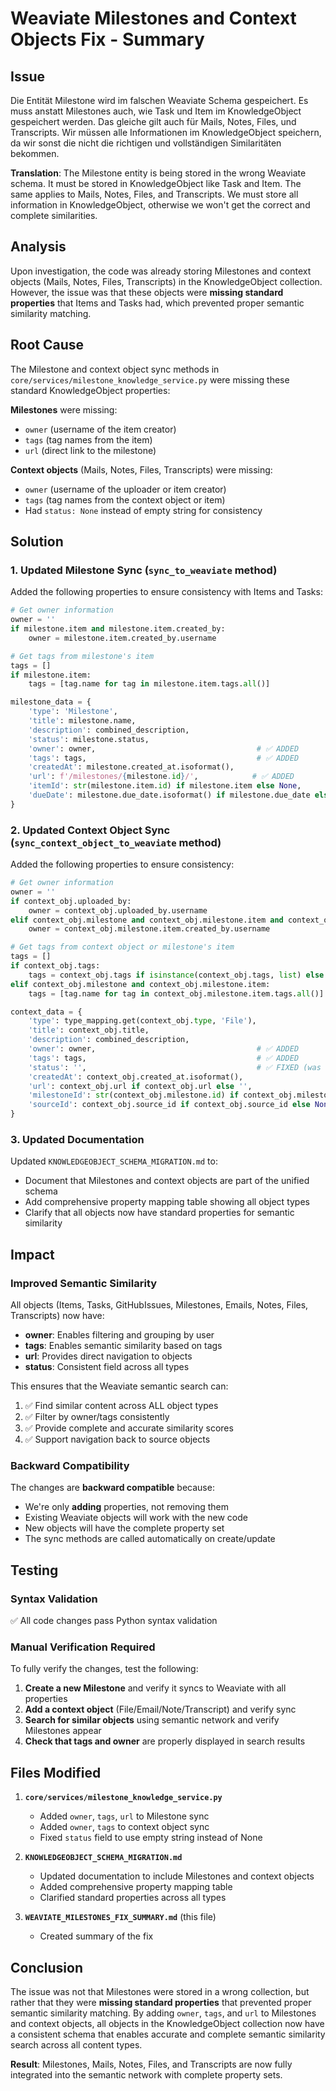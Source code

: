 # Weaviate Milestones and Context Objects Fix - Summary

## Issue
Die Entität Milestone wird im falschen Weaviate Schema gespeichert. Es muss anstatt Milestones auch, wie Task und Item im KnowledgeObject gespeichert werden. Das gleiche gilt auch für Mails, Notes, Files, und Transcripts. Wir müssen alle Informationen im KnowledgeObject speichern, da wir sonst die nicht die richtigen und vollständigen Similaritäten bekommen.

**Translation**: The Milestone entity is being stored in the wrong Weaviate schema. It must be stored in KnowledgeObject like Task and Item. The same applies to Mails, Notes, Files, and Transcripts. We must store all information in KnowledgeObject, otherwise we won't get the correct and complete similarities.

## Analysis

Upon investigation, the code was already storing Milestones and context objects (Mails, Notes, Files, Transcripts) in the KnowledgeObject collection. However, the issue was that these objects were **missing standard properties** that Items and Tasks had, which prevented proper semantic similarity matching.

## Root Cause

The Milestone and context object sync methods in `core/services/milestone_knowledge_service.py` were missing these standard KnowledgeObject properties:

**Milestones** were missing:
- `owner` (username of the item creator)
- `tags` (tag names from the item)
- `url` (direct link to the milestone)

**Context objects** (Mails, Notes, Files, Transcripts) were missing:
- `owner` (username of the uploader or item creator)
- `tags` (tag names from the context object or item)
- Had `status: None` instead of empty string for consistency

## Solution

### 1. Updated Milestone Sync (`sync_to_weaviate` method)

Added the following properties to ensure consistency with Items and Tasks:

```python
# Get owner information
owner = ''
if milestone.item and milestone.item.created_by:
    owner = milestone.item.created_by.username

# Get tags from milestone's item
tags = []
if milestone.item:
    tags = [tag.name for tag in milestone.item.tags.all()]

milestone_data = {
    'type': 'Milestone',
    'title': milestone.name,
    'description': combined_description,
    'status': milestone.status,
    'owner': owner,                                    # ✅ ADDED
    'tags': tags,                                      # ✅ ADDED
    'createdAt': milestone.created_at.isoformat(),
    'url': f'/milestones/{milestone.id}/',            # ✅ ADDED
    'itemId': str(milestone.item.id) if milestone.item else None,
    'dueDate': milestone.due_date.isoformat() if milestone.due_date else None,
}
```

### 2. Updated Context Object Sync (`sync_context_object_to_weaviate` method)

Added the following properties to ensure consistency:

```python
# Get owner information
owner = ''
if context_obj.uploaded_by:
    owner = context_obj.uploaded_by.username
elif context_obj.milestone and context_obj.milestone.item and context_obj.milestone.item.created_by:
    owner = context_obj.milestone.item.created_by.username

# Get tags from context object or milestone's item
tags = []
if context_obj.tags:
    tags = context_obj.tags if isinstance(context_obj.tags, list) else []
elif context_obj.milestone and context_obj.milestone.item:
    tags = [tag.name for tag in context_obj.milestone.item.tags.all()]

context_data = {
    'type': type_mapping.get(context_obj.type, 'File'),
    'title': context_obj.title,
    'description': combined_description,
    'owner': owner,                                    # ✅ ADDED
    'tags': tags,                                      # ✅ ADDED
    'status': '',                                      # ✅ FIXED (was None)
    'createdAt': context_obj.created_at.isoformat(),
    'url': context_obj.url if context_obj.url else '',
    'milestoneId': str(context_obj.milestone.id) if context_obj.milestone else None,
    'sourceId': context_obj.source_id if context_obj.source_id else None,
}
```

### 3. Updated Documentation

Updated `KNOWLEDGEOBJECT_SCHEMA_MIGRATION.md` to:
- Document that Milestones and context objects are part of the unified schema
- Add comprehensive property mapping table showing all object types
- Clarify that all objects now have standard properties for semantic similarity

## Impact

### Improved Semantic Similarity
All objects (Items, Tasks, GitHubIssues, Milestones, Emails, Notes, Files, Transcripts) now have:
- **owner**: Enables filtering and grouping by user
- **tags**: Enables semantic similarity based on tags
- **url**: Provides direct navigation to objects
- **status**: Consistent field across all types

This ensures that the Weaviate semantic search can:
1. ✅ Find similar content across ALL object types
2. ✅ Filter by owner/tags consistently
3. ✅ Provide complete and accurate similarity scores
4. ✅ Support navigation back to source objects

### Backward Compatibility
The changes are **backward compatible** because:
- We're only **adding** properties, not removing them
- Existing Weaviate objects will work with the new code
- New objects will have the complete property set
- The sync methods are called automatically on create/update

## Testing

### Syntax Validation
✅ All code changes pass Python syntax validation

### Manual Verification Required
To fully verify the changes, test the following:

1. **Create a new Milestone** and verify it syncs to Weaviate with all properties
2. **Add a context object** (File/Email/Note/Transcript) and verify sync
3. **Search for similar objects** using semantic network and verify Milestones appear
4. **Check that tags and owner** are properly displayed in search results

## Files Modified

1. **`core/services/milestone_knowledge_service.py`**
   - Added `owner`, `tags`, `url` to Milestone sync
   - Added `owner`, `tags` to context object sync
   - Fixed `status` field to use empty string instead of None

2. **`KNOWLEDGEOBJECT_SCHEMA_MIGRATION.md`**
   - Updated documentation to include Milestones and context objects
   - Added comprehensive property mapping table
   - Clarified standard properties across all types

3. **`WEAVIATE_MILESTONES_FIX_SUMMARY.md`** (this file)
   - Created summary of the fix

## Conclusion

The issue was not that Milestones were stored in a wrong collection, but rather that they were **missing standard properties** that prevented proper semantic similarity matching. By adding `owner`, `tags`, and `url` to Milestones and context objects, all objects in the KnowledgeObject collection now have a consistent schema that enables accurate and complete semantic similarity search across all content types.

**Result**: Milestones, Mails, Notes, Files, and Transcripts are now fully integrated into the semantic network with complete property sets.
